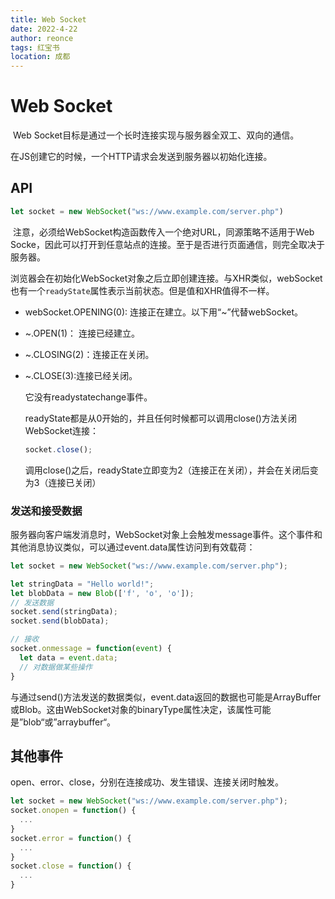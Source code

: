 ```yaml
---
title: Web Socket
date: 2022-4-22
author: reonce
tags: 红宝书
location: 成都  
---
```

# Web Socket

​	Web Socket目标是通过一个长时连接实现与服务器全双工、双向的通信。

在JS创建它的时候，一个HTTP请求会发送到服务器以初始化连接。

## API

```js
let socket = new WebSocket("ws://www.example.com/server.php")
```

​	注意，必须给WebSocket构造函数传入一个绝对URL，同源策略不适用于Web Socke，因此可以打开到任意站点的连接。至于是否进行页面通信，则完全取决于服务器。

​	浏览器会在初始化WebSocket对象之后立即创建连接。与XHR类似，webSocket也有一个`readyState`属性表示当前状态。但是值和XHR值得不一样。

+ webSocket.OPENING(0): 连接正在建立。以下用“~”代替webSocket。

+ ~.OPEN(1)： 连接已经建立。

+ ~.CLOSING(2)：连接正在关闭。

+ ~.CLOSE(3):连接已经关闭。

  它没有readystatechange事件。

  readyState都是从0开始的，并且任何时候都可以调用close()方法关闭WebSocket连接：

  ~~~js
  socket.close();
  ~~~

  调用close()之后，readyState立即变为2（连接正在关闭），并会在关闭后变为3（连接已关闭）

### 发送和接受数据

​	服务器向客户端发消息时，WebSocket对象上会触发message事件。这个事件和其他消息协议类似，可以通过event.data属性访问到有效载荷：

```js
let socket = new WebSocket("ws://www.example.com/server.php");

let stringData = "Hello world!";
let blobData = new Blob(['f', 'o', 'o']);
// 发送数据
socket.send(stringData);
socket.send(blobData);

// 接收
socket.onmessage = function(event) {
  let data = event.data;
  // 对数据做某些操作
}
```

​	与通过send()方法发送的数据类似，event.data返回的数据也可能是ArrayBuffer或Blob。这由WebSocket对象的binaryType属性决定，该属性可能是”blob“或”arraybuffer“。



## 其他事件

open、error、close，分别在连接成功、发生错误、连接关闭时触发。

```js
let socket = new WebSocket("ws://www.example.com/server.php");
socket.onopen = function() {
  ...
}
socket.error = function() {
  ...
}
socket.close = function() {
  ...
}
```

